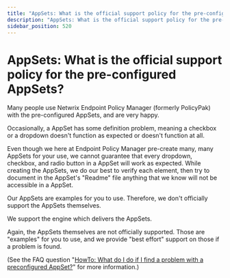 ```yaml
---
title: "AppSets: What is the official support policy for the pre-configured AppSets?"
description: "AppSets: What is the official support policy for the pre-configured AppSets?"
sidebar_position: 520
---
```


# AppSets: What is the official support policy for the pre-configured AppSets?

Many people use Netwrix Endpoint Policy Manager (formerly PolicyPak) with the pre-configured
AppSets, and are very happy.

Occasionally, a AppSet has some definition problem, meaning a checkbox or a dropdown doesn't
function as expected or doesn't function at all.

Even though we here at Endpoint Policy Manager pre-create many, many AppSets for your use, we cannot
guarantee that every dropdown, checkbox, and radio button in a AppSet will work as expected. While
creating the AppSets, we do our best to verify each element, then try to document in the AppSet's
"Readme" file anything that we know will not be accessible in a AppSet.

Our AppSets are examples for you to use. Therefore, we don't officially support the AppSets
themselves.

We support the engine which delivers the AppSets.

Again, the AppSets themselves are not officially supported. Those are "examples" for you to use, and
we provide "best effort" support on those if a problem is found.

(See the FAQ question
"[HowTo: What do I do if I find a problem with a preconfigured AppSet?](/docs/endpointpolicymanager/components/applicationsettingsmanager/technotes/preconfiguredappsets/issue.md)" for more
information.)

